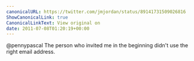 ```yaml
---
canonicalURL: https://twitter.com/jmjordan/status/89141731509026816
ShowCanonicalLink: true
CanonicalLinkText: View original on
date: 2011-07-08T01:20:19+00:00
---
```

@pennypascal The person who invited me in the beginning didn't use the right email address.